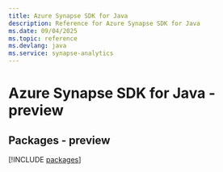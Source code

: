 ```yaml
---
title: Azure Synapse SDK for Java
description: Reference for Azure Synapse SDK for Java
ms.date: 09/04/2025
ms.topic: reference
ms.devlang: java
ms.service: synapse-analytics
---
```

# Azure Synapse SDK for Java - preview
## Packages - preview
[!INCLUDE [packages](synapse-index.md)]